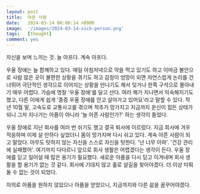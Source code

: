 ```yaml
---
layout: post
title:  아픈 사람
date:   2024-03-14 00:06:14 +0900
image:  '/images/2024-03-14-sick-person.png'
tags:   [thought]
comment: yes
---
```

자신을 보며 느끼는 것. 늘 아프다. 계속 아프다. 

우울 장애는 늘 함께하고 있다. 매일 아침저녁으로 약을 먹고 있기도 하고 이따금 불안으로 사람 많은 곳이 불편한 상황을 겪기도 하고 감정이 엉망이 되면 자연스럽게 논리를 건너뛰어 극단적인 생각으로 이어지는 상황을 만나기도 해서 잊거나 한쪽 구석으로 몰아내기 매우 어렵다. 가슴에 명찰 '우울 장애'를 달고 산다. 여러 해가 지나면서 익숙해지기도 했고, 다른 이에게 쉽게 '중증 우울 장애를 안고 살아가고 있어요'라고 말할 수 있다. 작년 10월 말, 고속도로 교통사고를 겪으며 척추가 망가지고 지금까지 운신이 힘든 상태가 되니 그저 지나가는 아픔이 아니라 '늘 아픈 사람인가?' 하는 생각이 들었다.

우울 장애로 지난 회사를 여러 번 쉬기도 했고 결국 퇴사에 이르렀다. 지금 회사에 겨우 적응하며 이제 살 만하다 싶었더니 몸이 망가지며 다시 쉬고 있다. 계속 아픈 사람이 되고 말았다. 아무도 탓하지 않는 자신을 스스로 자신을 탓한다. '넌 너무 아파'. '건강 관리에 실패했어'. 여기까지 다다르니 앞으로 회사 생활은 어렵겠다는 생각이 든다. 우울 장애를 딛고 일어설 때 많은 용기가 필요했다. 새로운 아픔을 다시 딛고 이겨내며 회사 생활을 할 용기가 없는 것 같다. 회사에 기대지 않고 홀로 살길을 찾아야겠다. 더 이상 미뤄둘 수 없는 것이 되었다.

자의로 아픔을 원하지 않았으나 아픔을 얻었으니, 지금까지와 다른 삶을 꿈꾸어야겠다.
